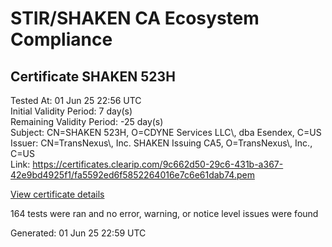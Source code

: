 # STIR/SHAKEN CA Ecosystem Compliance

## Certificate SHAKEN 523H

Tested At: 01 Jun 25 22:56 UTC\
Initial Validity Period: 7 day(s)\
Remaining Validity Period: -25 day(s)\
Subject: CN=SHAKEN 523H, O=CDYNE Services LLC\\, dba Esendex, C=US\
Issuer: CN=TransNexus\\, Inc. SHAKEN Issuing CA5, O=TransNexus\\, Inc., C=US\
Link: https://certificates.clearip.com/9c662d50-29c6-431b-a367-42e9bd4925f1/fa5592ed6f5852264016e7c6e61dab74.pem

[View certificate details](https://x509.io/?cert=MIIC3zCCAoWgAwIBAgIQXLBk0uOZVstZyG23m1ZUvDAKBggqhkjOPQQDAjBWMQswCQYDVQQGEwJVUzEZMBcGA1UEChMQVHJhbnNOZXh1cywgSW5jLjEsMCoGA1UEAxMjVHJhbnNOZXh1cywgSW5jLiBTSEFLRU4gSXNzdWluZyBDQTUwHhcNMjUwNDMwMTU0OTI4WhcNMjUwNTA3MTU0OTI3WjBNMQswCQYDVQQGEwJVUzEoMCYGA1UEChMfQ0RZTkUgU2VydmljZXMgTExDLCBkYmEgRXNlbmRleDEUMBIGA1UEAxMLU0hBS0VOIDUyM0gwWTATBgcqhkjOPQIBBggqhkjOPQMBBwNCAARRqmg2x519I39FxbXUP4eZ8Aq%2BWmKcsKWpO2KFDIMsYuQKp8CEkxaIeWA%2BSXHVobGBiFDha%2FnOYXI1%2FQdEYFQao4IBPDCCATgwDAYDVR0TAQH%2FBAIwADAOBgNVHQ8BAf8EBAMCB4AwHQYDVR0OBBYEFKyazBE9ermC27STfk%2B1RfIM%2B92YMB8GA1UdIwQYMBaAFNoAs4f4gj%2B%2FuiKiZGO19i%2FMjnXKMBcGA1UdIAQQMA4wDAYKYIZIAYb%2FCQEBBDCBpgYDVR0fBIGeMIGbMIGYoDqgOIY2aHR0cHM6Ly9hdXRoZW50aWNhdGUtYXBpLmljb25lY3Rpdi5jb20vZG93bmxvYWQvdjEvY3JsolqkWDBWMRQwEgYDVQQHDAtCcmlkZ2V3YXRlcjELMAkGA1UECAwCTkoxEzARBgNVBAMMClNUSS1QQSBDUkwxCzAJBgNVBAYTAlVTMQ8wDQYDVQQKDAZTVEktUEEwFgYIKwYBBQUHARoECjAIoAYWBDUyM0gwCgYIKoZIzj0EAwIDSAAwRQIhAIPR7iPBxYcT%2FDeRI1aW6hpIqVEI38ubpv3PjUCZPVd1AiBbMHyWs3wXOPQ4rmbUrSUh2Vb8cg%2BVeRVPd1FdyBYfyg%3D%3D)

164 tests were ran and no error, warning, or notice level issues were found


Generated: 01 Jun 25 22:59 UTC